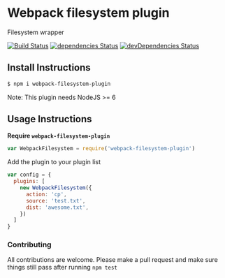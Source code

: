 # Webpack filesystem plugin

Filesystem wrapper

[![Build Status](https://travis-ci.org/iGitScor/webpack-filesystem-plugin.svg?branch=master)](https://travis-ci.org/iGitScor/webpack-filesystem-plugin)
[![dependencies Status](https://david-dm.org/iGitScor/webpack-filesystem-plugin/status.svg)](https://david-dm.org/iGitScor/webpack-filesystem-plugin)
[![devDependencies Status](https://david-dm.org/iGitScor/webpack-filesystem-plugin/dev-status.svg)](https://david-dm.org/iGitScor/webpack-filesystem-plugin?type=dev)

## Install Instructions

```bash
$ npm i webpack-filesystem-plugin
```
Note: This plugin needs NodeJS >= 6

## Usage Instructions

**Require `webpack-filesystem-plugin`**
```javascript
var WebpackFilesystem = require('webpack-filesystem-plugin')
```

Add the plugin to your plugin list
```javascript
var config = {
  plugins: [
    new WebpackFilesystem({
      action: 'cp',
      source: 'test.txt',
      dist: 'awesome.txt',
    })
  ]
}
```

### Contributing

All contributions are welcome. Please make a pull request and make sure things still pass after running `npm test`
